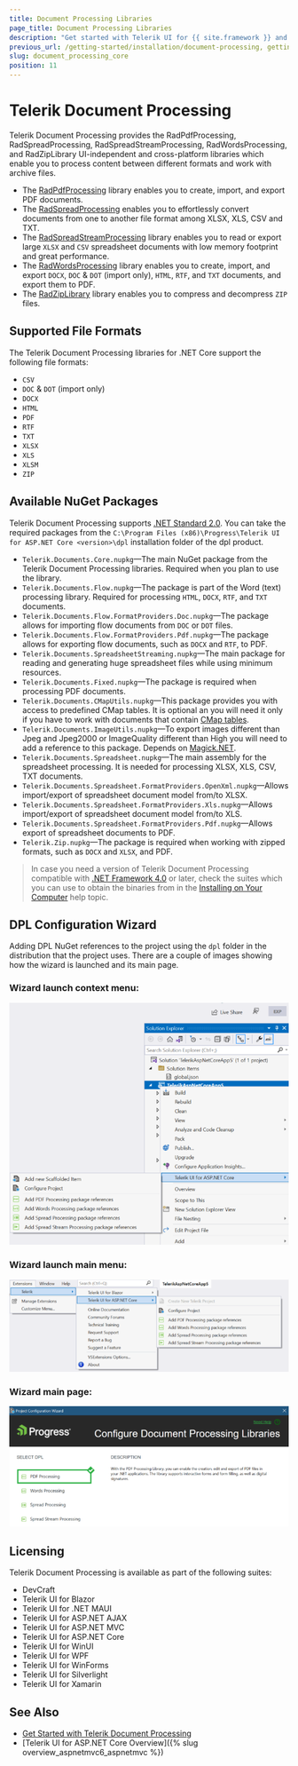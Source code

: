 ```yaml
---
title: Document Processing Libraries
page_title: Document Processing Libraries
description: "Get started with Telerik UI for {{ site.framework }} and learn how to work with the PdfProcessing, SpreadStreamProcessing, WordsProcessing, and ZipLibrary libraries as part of the Telerik Document Processing."
previous_url: /getting-started/installation/document-processing, getting-started/installation/doc-processing
slug: document_processing_core
position: 11
---
```


# Telerik Document Processing

Telerik Document Processing provides the RadPdfProcessing, RadSpreadProcessing, RadSpreadStreamProcessing, RadWordsProcessing, and RadZipLibrary UI-independent and cross-platform libraries which enable you to process content between different formats and work with archive files.

* The [RadPdfProcessing](https://docs.telerik.com/devtools/document-processing/libraries/radpdfprocessing/overview) library enables you to create, import, and export PDF documents.
* The [RadSpreadProcessing](https://docs.telerik.com/devtools/document-processing/libraries/radspreadprocessing/overview) enables you to effortlessly convert documents from one to another file format among XLSX, XLS, CSV and TXT.
* The [RadSpreadStreamProcessing](https://docs.telerik.com/devtools/document-processing/libraries/radspreadstreamprocessing/overview) library enables you to read or export large `XLSX` and `CSV` spreadsheet documents with low memory footprint and great performance.
* The [RadWordsProcessing](https://docs.telerik.com/devtools/document-processing/libraries/radwordsprocessing/overview) library enables you to create, import, and export `DOCX`, `DOC` & `DOT` (import only), `HTML`, `RTF`, and `TXT` documents, and export them to PDF.
* The [RadZipLibrary](https://docs.telerik.com/devtools/document-processing/libraries/radziplibrary/overview) library enables you to compress and decompress `ZIP` files.

## Supported File Formats

The Telerik Document Processing libraries for .NET Core support the following file formats:

* `CSV`
* `DOC` & `DOT` (import only)
* `DOCX`
* `HTML`
* `PDF`
* `RTF`
* `TXT`
* `XLSX`
* `XLS`
* `XLSM`
* `ZIP`

## Available NuGet Packages

Telerik Document Processing supports [.NET Standard 2.0](https://github.com/dotnet/standard/blob/master/docs/versions/netstandard2.0.md). You can take the required packages from the `C:\Program Files (x86)\Progress\Telerik UI for ASP.NET Core <version>\dpl` installation folder of the dpl product.

* `Telerik.Documents.Core.nupkg`&mdash;The main NuGet package from the Telerik Document Processing libraries. Required when you plan to use the library.
* `Telerik.Documents.Flow.nupkg`&mdash;The package is part of the Word (text) processing library. Required for processing `HTML`, `DOCX`, `RTF`, and `TXT` documents.
* `Telerik.Documents.Flow.FormatProviders.Doc.nupkg`&mdash;The package allows for importing flow documents from `DOC` or `DOT` files.
* `Telerik.Documents.Flow.FormatProviders.Pdf.nupkg`&mdash;The package allows for exporting flow documents, such as `DOCX` and `RTF`, to PDF.
* `Telerik.Documents.SpreadsheetStreaming.nupkg`&mdash;The main package for reading and generating huge spreadsheet files while using minimum resources.
* `Telerik.Documents.Fixed.nupkg`&mdash;The package is required when processing PDF documents.
* `Telerik.Documents.CMapUtils.nupkg`&mdash;This package provides you with access to predefined CMap tables. It is optional an you will need it only if you have to work with documents that contain [CMap tables](https://docs.telerik.com/devtools/document-processing/libraries/radpdfprocessing/concepts/cmaps).
* `Telerik.Documents.ImageUtils.nupkg`&mdash;To export images different than Jpeg and Jpeg2000 or ImageQuality different than High you will need to add a reference to this package. Depends on [Magick.NET](https://github.com/dlemstra/Magick.NET).
* `Telerik.Documents.Spreadsheet.nupkg`&mdash;The main assembly for the spreadsheet processing. It is needed for processing XLSX, XLS, CSV, TXT documents.
* `Telerik.Documents.Spreadsheet.FormatProviders.OpenXml.nupkg`&mdash;Allows import/export of spreadsheet document model from/to XLSX.
* `Telerik.Documents.Spreadsheet.FormatProviders.Xls.nupkg`&mdash;Allows import/export of spreadsheet document model from/to XLS.
* `Telerik.Documents.Spreadsheet.FormatProviders.Pdf.nupkg`&mdash;Allows export of spreadsheet documents to PDF.
* `Telerik.Zip.nupkg`&mdash;The package is required when working with zipped formats, such as `DOCX` and `XLSX`, and PDF.

>In case you need a version of Telerik Document Processing compatible with [.NET Framework 4.0](https://dotnet.microsoft.com/download/dotnet-framework/net40) or later, check the suites which you can use to obtain the binaries from in the [Installing on Your Computer](https://docs.telerik.com/devtools/document-processing/getting-started/installing-on-your-computer) help topic.

## DPL Configuration Wizard 

Adding DPL NuGet references to the project using the `dpl` folder in the distribution that the project uses. There are a couple of images showing how the wizard is launched and its main page.

### Wizard launch context menu:
![{{ site.product_short }} DPL wizard launch context menu](images/context-menu-dpl.png)

### Wizard launch main menu:
![{{ site.product_short }} DPL wizard launch main menu](images/main-menu-dpl.png)

### Wizard main page:
![{{ site.product_short }} DPL wizard main page:](images/wizard-main-page-dpl.png)

## Licensing

Telerik Document Processing is available as part of the following suites:

* DevCraft
* Telerik UI for Blazor
* Telerik UI for .NET MAUI
* Telerik UI for ASP.NET AJAX
* Telerik UI for ASP.NET MVC
* Telerik UI for ASP.NET Core
* Telerik UI for WinUI
* Telerik UI for WPF
* Telerik UI for WinForms
* Telerik UI for Silverlight
* Telerik UI for Xamarin

## See Also

* [Get Started with Telerik Document Processing](https://docs.telerik.com/devtools/document-processing/installation-and-deployment/installing-on-your-computer)
* [Telerik UI for ASP.NET Core Overview]({% slug overview_aspnetmvc6_aspnetmvc %})
